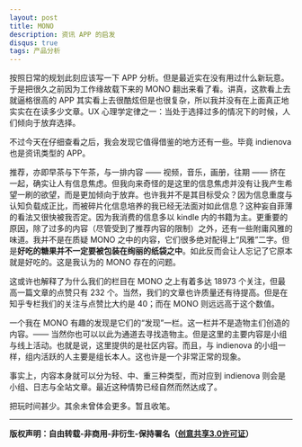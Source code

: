 ```yaml
---
layout: post
title: MONO
description: 资讯 APP 的启发
disqus: true
tags: 产品分析
---
```

按照日常的规划此刻应该写一下 APP 分析。但是最近实在没有用过什么新玩意。于是把很久之前因为工作缘故载下来的 MONO 翻出来看了看。讲真，这款看上去就逼格很高的 APP 其实看上去很酷炫但是也很复杂，所以我并没有在上面真正地实实在在读多少文章。UX 心理学定律之一：当处于选择过多的情况下的时候，人们倾向于放弃选择。

不过今天在仔细查看之后，我会发现它值得借鉴的地方还有一些。毕竟 indienova 也是资讯类型的 APP。

推荐，亦即早茶与下午茶，与一排内容 —— 视频，音乐，画册，往期 —— 挤在一起，确实让人有信息焦虑。但我向来奇怪的是这里的信息焦虑并没有让我产生希望一刷的欲望，而是更加倾向于放弃。也许我并不是其目标受众？因为信息重度与认知负载成正比，而被碎片化信息培养的我已经无法面对如此信息？这种妄自菲薄的看法又很快被我否定。因为我消费的信息多以 kindle 内的书籍为主。更重要的原因，除了过多的内容（尽管受到了推荐内容的限制）之外，还有一些附庸风雅的味道。我并不是在质疑 MONO 之中的内容，它们很多绝对配得上“风雅”二字。但是**好吃的糖果并不一定要被包装在绚丽的纸袋之中**。如此反而会让人忘记了它原本就是好吃的。这是我认为的 MONO 存在的问题。

这或许也解释了为什么我们的栏目在 MONO 之上有着多达 18973 个关注，但最高一篇文章的点赞只有 232 个。当然，我们的文章也许质量还有待提高。但是在知乎专栏我们的关注与点赞比大约是 40；而在 MONO 则远远高于这个数值。

一个我在 MONO 有趣的发现是它们的“发现”一栏。这一栏并不是造物主们创造的内容。—— 当然你也可以以此为通道去寻找造物主。但是这里的主要内容是小组与线上活动。也就是说，这里提供的是社区内容。而且，与 indienova 的小组一样，组内活跃的人主要是组长本人。这也许是一个非常正常的现象。

事实上，内容本身就可以分为轻、中、重三种类型，而对应到 indienova 则会是小组、日志与全站文章。最近这种情势已经自然而然达成了。

把玩时间甚少。其余未曾体会更多。暂且收笔。

---
**版权声明：自由转载-非商用-非衍生-保持署名（[创意共享3.0许可证](https://creativecommons.org/licenses/by-nc-nd/3.0/deed.zh)）**
